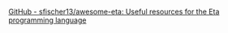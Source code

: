 
[GitHub - sfischer13/awesome-eta: Useful resources for the Eta programming language](https://github.com/sfischer13/awesome-eta)
